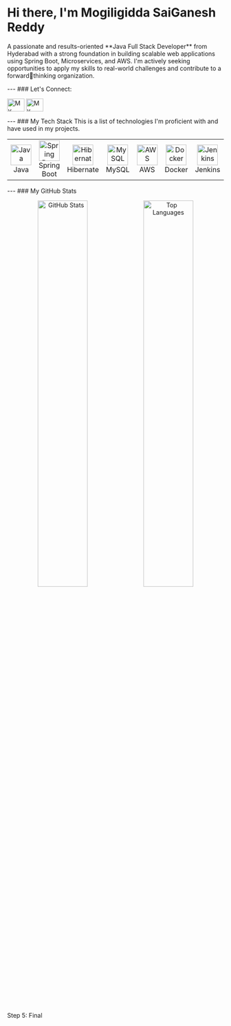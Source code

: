 # Hi there, I'm Mogiligidda SaiGanesh Reddy
<p align="left">
A passionate and results-oriented **Java Full Stack Developer** from Hyderabad with a strong 
foundation in building scalable web applications using Spring Boot, Microservices, and AWS. I'm 
actively seeking opportunities to apply my skills to real-world challenges and contribute to a forward￾thinking organization.
</p>
---
### Let's Connect:
<p align="left">
<a href="https://linkedin.com/in/[Your-LinkedIn-Username]" target="blank"><img align="center"
src="https://raw.githubusercontent.com/rahuldkjain/github-profile-readme￾generator/master/src/images/icons/Social/linked-in-alt.svg" alt="My LinkedIn Profile" height="30"
width="40" /></a>
<a href="mailto:[your.email@gmail.com]" target="blank"><img align="center"
src="https://raw.githubusercontent.com/rahuldkjain/github-profile-readme￾generator/master/src/images/icons/Social/gmail.svg" alt="My Email Address" height="30" width="40"
/></a>
</p>
---
### My Tech Stack
This is a list of technologies I'm proficient with and have used in my projects.
<table>
 <tr>
 <td align="center" width="96">
 <a href="#-my-tech-stack">
 <img src="https://cdn.jsdelivr.net/gh/devicons/devicon/icons/java/java-original-wordmark.svg" 
width="48" height="48" alt="Java" />
 </a>
 <br>Java
 </td>
 <td align="center" width="96">
 <a href="#-my-tech-stack">
 <img src="https://cdn.jsdelivr.net/gh/devicons/devicon/icons/spring/spring-original-wordmark.svg" 
width="48" height="48" alt="Spring Boot" />
 </a>
 <br>Spring Boot
 </td>
 <td align="center" width="96">
 <a href="#-my-tech-stack">
 <img src="https://cdn.jsdelivr.net/gh/devicons/devicon/icons/hibernate/hibernate-original￾wordmark.svg" width="48" height="48" alt="Hibernate" />
 </a>
 <br>Hibernate
 </td>
 <td align="center" width="96">
 <a href="#-my-tech-stack">
 <img src="https://cdn.jsdelivr.net/gh/devicons/devicon/icons/mysql/mysql-original-wordmark.svg" 
width="48" height="48" alt="MySQL" />
 </a>
 <br>MySQL
 </td>
 <td align="center" width="96">
 <a href="#-my-tech-stack">
 <img 
src="https://cdn.jsdelivr.net/gh/devicons/devicon/icons/amazonwebservices/amazonwebservices￾original-wordmark.svg" width="48" height="48" alt="AWS" />
 </a>
 <br>AWS
 </td>
 <td align="center" width="96">
 <a href="#-my-tech-stack">
 <img src="https://cdn.jsdelivr.net/gh/devicons/devicon/icons/docker/docker-original￾wordmark.svg" width="48" height="48" alt="Docker" />
 </a>
 <br>Docker
 </td>
 <td align="center" width="96">
 <a href="#-my-tech-stack">
 <img src="https://cdn.jsdelivr.net/gh/devicons/devicon/icons/jenkins/jenkins-original.svg" 
width="48" height="48" alt="Jenkins" />
 </a>
 <br>Jenkins
 </td>
 </tr>
</table>
---
### My GitHub Stats
<p align="center">
 <img width="48%" src="https://github-readme-stats.vercel.app/api?username=[Your-GitHubUsername]&show_icons=true&theme=radical&hide_border=true&count_private=true" alt="GitHub 
Stats" />
 <img width="48%" src="https://github-readme-stats.vercel.app/api/top-langs/?username=[YourGitHub-Username]&layout=compact&theme=radical&hide_border=true" alt="Top Languages" />
</p>
Step 5: Final
